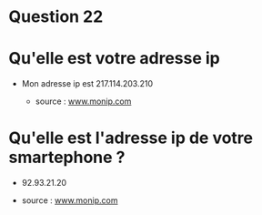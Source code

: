 
# Question 22

 # Qu'elle est  votre adresse ip

  * Mon adresse ip est 217.114.203.210

    * source : www.monip.com

  # Qu'elle est l'adresse ip de votre smartephone ?

  * 92.93.21.20

  * source : www.monip.com

  

